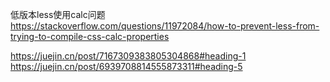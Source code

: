 低版本less使用calc问题
https://stackoverflow.com/questions/11972084/how-to-prevent-less-from-trying-to-compile-css-calc-properties

https://juejin.cn/post/7167309383805304868#heading-1
https://juejin.cn/post/6939708814555873311#heading-5